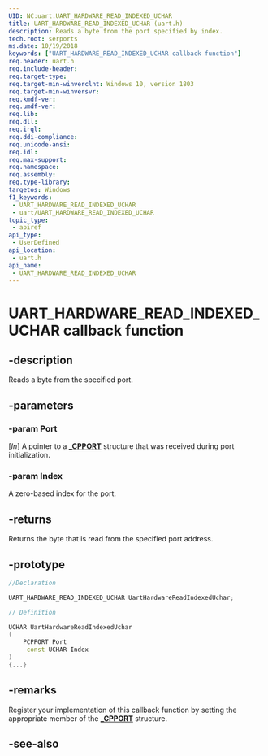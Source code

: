 ```yaml
---
UID: NC:uart.UART_HARDWARE_READ_INDEXED_UCHAR
title: UART_HARDWARE_READ_INDEXED_UCHAR (uart.h)
description: Reads a byte from the port specified by index.
tech.root: serports
ms.date: 10/19/2018
keywords: ["UART_HARDWARE_READ_INDEXED_UCHAR callback function"]
req.header: uart.h
req.include-header: 
req.target-type: 
req.target-min-winverclnt: Windows 10, version 1803
req.target-min-winversvr: 
req.kmdf-ver: 
req.umdf-ver: 
req.lib: 
req.dll: 
req.irql: 
req.ddi-compliance: 
req.unicode-ansi: 
req.idl: 
req.max-support: 
req.namespace: 
req.assembly: 
req.type-library: 
targetos: Windows
f1_keywords:
 - UART_HARDWARE_READ_INDEXED_UCHAR
 - uart/UART_HARDWARE_READ_INDEXED_UCHAR
topic_type:
 - apiref
api_type:
 - UserDefined
api_location:
 - uart.h
api_name:
 - UART_HARDWARE_READ_INDEXED_UCHAR
---
```


# UART_HARDWARE_READ_INDEXED_UCHAR callback function


## -description

Reads a byte from the specified port.

## -parameters

### -param Port

[_In_] A pointer to a [**_CPPORT**](ns-uart-_cpport.md) structure that was received during port initialization.

### -param Index

A zero-based index for the port.

## -returns

Returns the byte that is read from the specified port address.

## -prototype

```cpp
//Declaration

UART_HARDWARE_READ_INDEXED_UCHAR UartHardwareReadIndexedUchar;

// Definition

UCHAR UartHardwareReadIndexedUchar
(
	PCPPORT Port
	 const UCHAR Index
)
{...}

```

## -remarks

Register your implementation of this callback function by setting the appropriate member of the [**_CPPORT**](ns-uart-_cpport.md) structure.

## -see-also


